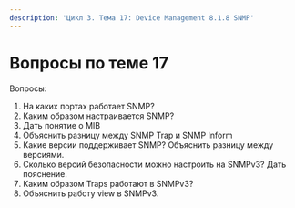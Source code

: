 ```yaml
---
description: 'Цикл 3. Тема 17: Device Management 8.1.8 SNMP'
---
```


# Вопросы по теме 17

Вопросы:  
1. На каких портах работает SNMP?  
2. Каким образом настраивается SNMP?  
3. Дать понятие о MIB  
4. Объяснить разницу между SNMP Trap и SNMP Inform  
5. Какие версии поддерживает SNMP? Объяснить разницу между версиями.  
6. Сколько версий безопасности можно настроить на SNMPv3? Дать пояснение.  
7. Каким образом Traps работают в SNMPv3?  
8. Объяснить работу view в SNMPv3.

